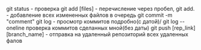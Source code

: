 git status - проверка
git add [files] - перечисление через пробел, 
git add. - добавление всех измененных файлов в очередь 
git commit -m "comment"
git log - просмотр коммитов подробно(с датой)/ git log --oneline проверка коммитов сделанных мной(без даты)
git push [rep_link] [branch_name] - отправка на удаленный репозиторий всех удаленных фалов

 